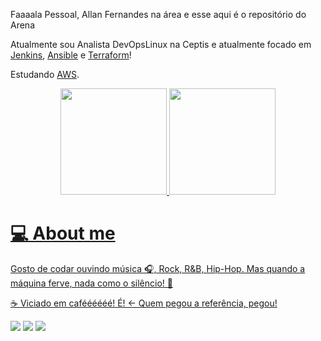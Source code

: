 Faaaala Pessoal, Allan Fernandes na área e esse aqui é o repositório do Arena

Atualmente sou Analista DevOpsLinux na Ceptis e atualmente focado em [Jenkins](https://www.jenkins.io/), [Ansible](https://www.ansible.com/) e [Terraform](https://www.terraform.io/)!

Estudando [AWS](https://aws.amazon.com/pt/).

<div align="center">
  <a href="https://github.com/gitarena">
  <img height="170em" src="https://github-readme-stats.vercel.app/api?username=gitarena&show_icons=true&theme=dracula&include_all_commits=true&count_private=true"/>
  <img height="170em" src="https://github-readme-stats.vercel.app/api/top-langs/?username=gitarena&layout=compact&langs_count=7&theme=dracula"/>
</div>

  ##

# 💻 About me

Gosto de codar ouvindo música 🎧, Rock, R&B, Hip-Hop. Mas quando a máquina ferve, nada como o silêncio! 🤫

☕ Viciado em caféééééé! É! <- Quem pegou a referência, pegou!

<a href="https://instagram.com/arenalinux" target="_blank"><img src="https://img.shields.io/badge/-Instagram-%23E4405F?style=for-the-badge&logo=instagram&logoColor=white" target="_blank"></a>
 <a href="https://www.linkedin.com/in/fernandesallan" target="_blank"><img src="https://img.shields.io/badge/-LinkedIn-%230077B5?style=for-the-badge&logo=linkedin&logoColor=white" target="_blank"></a> 
 <a href = "mailto:allan.fernandes@gmail.com"><img src="https://img.shields.io/badge/-Gmail-%23333?style=for-the-badge&logo=gmail&logoColor=white" target="_blank"></a>







<!--
**gitarena/gitarena** is a ✨ _special_ ✨ repository because its `README.md` (this file) appears on your GitHub profile.

Here are some ideas to get you started:

- 🔭 I’m currently working on ...
- 🌱 I’m currently learning ...
- 👯 I’m looking to collaborate on ...
- 🤔 I’m looking for help with ...
- 💬 Ask me about ...
- 📫 How to reach me: ...
- 😄 Pronouns: ...
- ⚡ Fun fact: ...
-->
